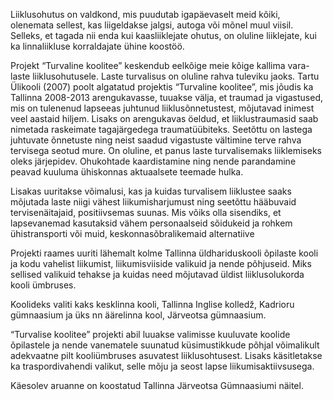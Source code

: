 Liiklusohutus on valdkond, mis puudutab igapäevaselt meid kõiki, olenemata sellest, kas liigeldakse jalgsi, autoga või mõnel muul viisil. Selleks, et tagada nii enda kui kaasliiklejate ohutus, on oluline liiklejate, kui ka linnaliikluse korraldajate ühine koostöö.

Projekt “Turvaline koolitee” keskendub eelkõige  meie kõige kallima vara- laste liiklusohutusele. Laste turvalisus on oluline rahva tuleviku jaoks. Tartu Ülikooli (2007) poolt algatatud projektis “Turvaline koolitee”, mis jõudis ka Tallinna 2008-2013 arengukavasse, tuuakse välja, et traumad ja vigastused, mis on tulenenud lapseeas juhtunud liiklusõnnetustest, mõjutavad inimest veel aastaid hiljem. Lisaks on arengukavas öeldud, et liiklustraumasid saab nimetada raskeimate tagajärgedega traumatüübiteks. Seetõttu on lastega juhtuvate õnnetuste ning neist saadud vigastuste vältimine terve rahva tervisega seotud mure. On oluline, et panus laste turvalisemaks liiklemiseks oleks järjepidev. Ohukohtade kaardistamine ning nende parandamine peavad kuuluma ühiskonnas aktuaalsete teemade hulka. 

Lisakas uuritakse võimalusi, kas ja kuidas turvalisem liiklustee saaks mõjutada laste niigi vähest liikumisharjumust ning seetõttu hääbuvaid tervisenäitajaid,  positiivsemas suunas. Mis võiks olla sisendiks, et lapsevanemad kasutaksid vähem personaalseid sõidukeid ja rohkem ühistransporti või muid, keskonnasõbralikemaid alternatiive

Projekti raames uuriti lähemalt kolme Tallinna üldhariduskooli õpilaste kooli ja kodu vahelist liikumist, liikumisviiside valikuid ja nende põhjuseid. Miks sellised valikuid tehakse ja kuidas need mõjutavad üldist liiklusolukorda kooli ümbruses.  

Koolideks valiti kaks kesklinna kooli, Tallinna Inglise kolledž, Kadrioru gümnaasium ja üks nn äärelinna kool, Järveotsa gümnaasium. 

“Turvalise koolitee” projekti abil luuakse valimisse kuuluvate koolide õpilastele ja nende vanematele suunatud küsimustikkude põhjal võimalikult adekvaatne pilt kooliümbruses asuvatest liiklusohtusest. Lisaks käsitletakse ka traspordivahendi valikut, selle mõju ja seost lapse liikumisaktiivsusega.

Käesolev aruanne on koostatud Tallinna Järveotsa Gümnaasiumi näitel.